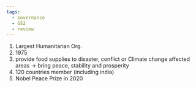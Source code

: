 ```yaml
---
tags:
  - Governance
  - GS2
  - review
---
```

1. Largest Humanitarian Org.
2. 1975
3. provide food supplies to disaster, conflict or Climate change affected areas -> bring peace, stability and prosperity
4. 120 countries member (including india)
5. Nobel Peace Prize in 2020